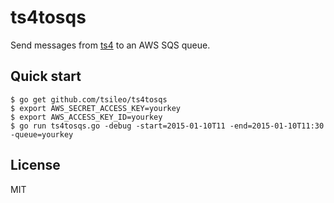 # ts4tosqs

Send messages from [ts4](https://github.com/tsileo/ts4) to an AWS SQS queue.

## Quick start

	$ go get github.com/tsileo/ts4tosqs
	$ export AWS_SECRET_ACCESS_KEY=yourkey
	$ export AWS_ACCESS_KEY_ID=yourkey
	$ go run ts4tosqs.go -debug -start=2015-01-10T11 -end=2015-01-10T11:30 -queue=yourkey

## License

MIT

